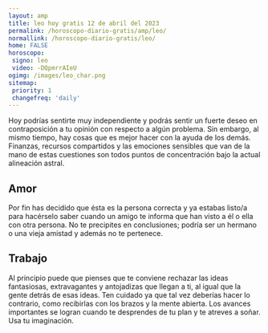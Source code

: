 ```yaml
---
layout: amp
title: leo hoy gratis 12 de abril del 2023 
permalink: /horoscopo-diario-gratis/amp/leo/
normallink: /horoscopo-diario-gratis/leo/
home: FALSE
horoscopo:
 signo: leo
 video: -DQpmrrAIeU
ogimg: /images/leo_char.png
sitemap:
 priority: 1
 changefreq: 'daily'
---
```



Hoy podrías sentirte muy independiente y podrás sentir un fuerte deseo en contraposición a tu opinión con respecto a algún problema. Sin embargo, al mismo tiempo, hay cosas que es mejor hacer con la ayuda de los demás. Finanzas, recursos compartidos y las emociones sensibles que van de la mano de estas cuestiones son todos puntos de concentración bajo la actual alineación astral.

## Amor

Por fin has decidido que ésta es la persona correcta y ya estabas listo/a para hacérselo saber cuando un amigo te informa que han visto a él o ella con otra persona. No te precipites en conclusiones; podría ser un hermano o una vieja amistad y además no te pertenece.

## Trabajo

Al principio puede que pienses que te conviene rechazar las ideas fantasiosas, extravagantes y antojadizas que llegan a ti, al igual que la gente detrás de esas ideas. Ten cuidado ya que tal vez deberías hacer lo contrario, como recibirlas con los brazos y la mente abierta. Los avances importantes se logran cuando te desprendes de tu plan y te atreves a soñar. Usa tu imaginación.